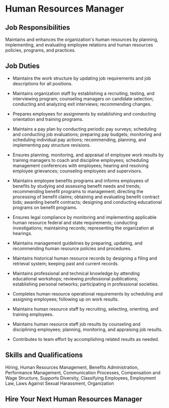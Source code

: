 # Human Resources Manager

## Job Responsibilities

Maintains and enhances the organization&apos;s human resources by planning, implementing, and evaluating employee relations and human resources policies, programs, and practices.

## Job Duties

* Maintains the work structure by updating job requirements and job descriptions for all positions.

* Maintains organization staff by establishing a recruiting, testing, and interviewing program; counseling managers on candidate selection; conducting and analyzing exit interviews; recommending changes.

* Prepares employees for assignments by establishing and conducting orientation and training programs.

* Maintains a pay plan by conducting periodic pay surveys; scheduling and conducting job evaluations; preparing pay budgets; monitoring and scheduling individual pay actions; recommending, planning, and implementing pay structure revisions.

* Ensures planning, monitoring, and appraisal of employee work results by training managers to coach and discipline employees; scheduling management conferences with employees; hearing and resolving employee grievances; counseling employees and supervisors.

* Maintains employee benefits programs and informs employees of benefits by studying and assessing benefit needs and trends; recommending benefit programs to management; directing the processing of benefit claims; obtaining and evaluating benefit contract bids; awarding benefit contracts; designing and conducting educational programs on benefit programs.

* Ensures legal compliance by monitoring and implementing applicable human resource federal and state requirements; conducting investigations; maintaining records; representing the organization at hearings.

* Maintains management guidelines by preparing, updating, and recommending human resource policies and procedures.

* Maintains historical human resource records by designing a filing and retrieval system; keeping past and current records.

* Maintains professional and technical knowledge by attending educational workshops; reviewing professional publications; establishing personal networks; participating in professional societies.

* Completes human resource operational requirements by scheduling and assigning employees; following up on work results.

* Maintains human resource staff by recruiting, selecting, orienting, and training employees.

* Maintains human resource staff job results by counseling and disciplining employees; planning, monitoring, and appraising job results.

* Contributes to team effort by accomplishing related results as needed.

## Skills and Qualifications

Hiring, Human Resources Management, Benefits Administration, Performance Management, Communication Processes, Compensation and Wage Structure, Supports Diversity, Classifying Employees, Employment Law, Laws Against Sexual Harassment, Organization

## Hire Your Next Human Resources Manager

